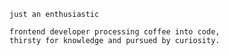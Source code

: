 ```readme
just an enthusiastic
```

```readme
frontend developer processing coffee into code,
thirsty for knowledge and pursued by curiosity.
```